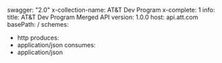swagger: "2.0"
x-collection-name: AT&T Dev Program
x-complete: 1
info:
  title: AT&T Dev Program Merged API
  version: 1.0.0
host: api.att.com
basePath: /
schemes:
- http
produces:
- application/json
consumes:
- application/json